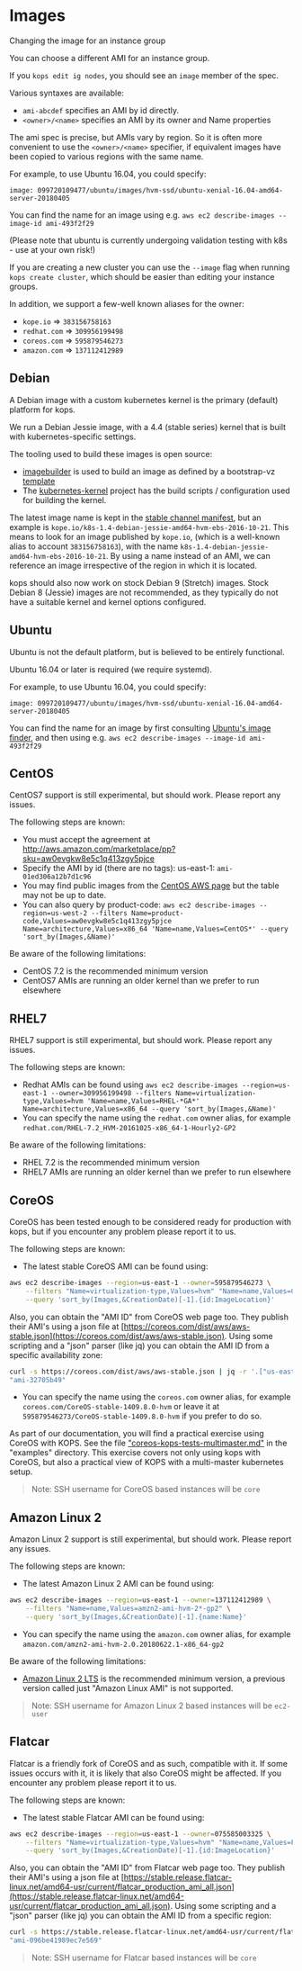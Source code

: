 # Images

Changing the image for an instance group

You can choose a different AMI for an instance group.

If you `kops edit ig nodes`, you should see an `image` member of the spec.

Various syntaxes are available:

* `ami-abcdef` specifies an AMI by id directly.
* `<owner>/<name>` specifies an AMI by its owner and Name properties

The ami spec is precise, but AMIs vary by region.  So it is often more convenient to use the `<owner>/<name>`
specifier, if equivalent images have been copied to various regions with the same name.

For example, to use Ubuntu 16.04, you could specify:

`image: 099720109477/ubuntu/images/hvm-ssd/ubuntu-xenial-16.04-amd64-server-20180405`

You can find the name for an image using e.g. `aws ec2 describe-images --image-id ami-493f2f29`

(Please note that ubuntu is currently undergoing validation testing with k8s - use at your own risk!)

If you are creating a new cluster you can use the `--image` flag when running `kops create cluster`,
which should be easier than editing your instance groups.

In addition, we support a few-well known aliases for the owner:

* `kope.io` => `383156758163`
* `redhat.com` => `309956199498`
* `coreos.com` => `595879546273`
* `amazon.com` => `137112412989`

## Debian

A Debian image with a custom kubernetes kernel is the primary (default) platform for kops.

We run a Debian Jessie image, with a 4.4 (stable series) kernel that is built with kubernetes-specific settings.

The tooling used to build these images is open source:

* [imagebuilder](https://github.com/kubernetes/kube-deploy/tree/master/imagebuilder) is used to build an image
  as defined by a bootstrap-vz [template](https://github.com/kubernetes/kube-deploy/tree/master/imagebuilder/templates)
* The [kubernetes-kernel](https://github.com/kopeio/kubernetes-kernel) project has the build scripts / configuration
  used for building the kernel.

The latest image name is kept in the [stable channel manifest](https://github.com/kubernetes/kops/blob/master/channels/stable),
but an example is `kope.io/k8s-1.4-debian-jessie-amd64-hvm-ebs-2016-10-21`.  This means to look for an image published
by `kope.io`, (which is a well-known alias to account `383156758163`), with the name
`k8s-1.4-debian-jessie-amd64-hvm-ebs-2016-10-21`.  By using a name instead of an AMI, we can reference an image
irrespective of the region in which it is located.

kops should also now work on stock Debian 9 (Stretch) images.  Stock Debian 8 (Jessie) images are not recommended,
as they typically do not have a suitable kernel and kernel options configured.

## Ubuntu

Ubuntu is not the default platform, but is believed to be entirely functional.

Ubuntu 16.04 or later is required (we require systemd).

For example, to use Ubuntu 16.04, you could specify:

`image: 099720109477/ubuntu/images/hvm-ssd/ubuntu-xenial-16.04-amd64-server-20180405`

You can find the name for an image by first consulting [Ubuntu's image finder](https://cloud-images.ubuntu.com/locator/),
and then using e.g. `aws ec2 describe-images --image-id ami-493f2f29`

## CentOS

CentOS7 support is still experimental, but should work. Please report any issues.

The following steps are known:

* You must accept the agreement at http://aws.amazon.com/marketplace/pp?sku=aw0evgkw8e5c1q413zgy5pjce
* Specify the AMI by id (there are no tags): us-east-1: `ami-01ed306a12b7d1c96`
* You may find public images from the [CentOS AWS page](https://wiki.centos.org/Cloud/AWS) but the table may not be up to date.
* You can also query by product-code: `aws ec2 describe-images --region=us-west-2 --filters Name=product-code,Values=aw0evgkw8e5c1q413zgy5pjce Name=architecture,Values=x86_64 'Name=name,Values=CentOS*' --query 'sort_by(Images,&Name)'`

Be aware of the following limitations:

* CentOS 7.2 is the recommended minimum version
* CentOS7 AMIs are running an older kernel than we prefer to run elsewhere


## RHEL7

RHEL7 support is still experimental, but should work. Please report any issues.

The following steps are known:

* Redhat AMIs can be found using `aws ec2 describe-images --region=us-east-1 --owner=309956199498 --filters Name=virtualization-type,Values=hvm 'Name=name,Values=RHEL-*GA*' Name=architecture,Values=x86_64 --query 'sort_by(Images,&Name)'`
* You can specify the name using the `redhat.com` owner alias, for example `redhat.com/RHEL-7.2_HVM-20161025-x86_64-1-Hourly2-GP2`

Be aware of the following limitations:

* RHEL 7.2 is the recommended minimum version
* RHEL7 AMIs are running an older kernel than we prefer to run elsewhere

## CoreOS

CoreOS has been tested enough to be considered ready for production with kops, but if you encounter any problem please report it to us.

The following steps are known:

* The latest stable CoreOS AMI can be found using:
```bash
aws ec2 describe-images --region=us-east-1 --owner=595879546273 \
    --filters "Name=virtualization-type,Values=hvm" "Name=name,Values=CoreOS-stable*" \
    --query 'sort_by(Images,&CreationDate)[-1].{id:ImageLocation}'
```

Also, you can obtain the "AMI ID" from CoreOS web page too. They publish their AMI's using a json file at [https://coreos.com/dist/aws/aws-stable.json](https://coreos.com/dist/aws/aws-stable.json). Using some scripting and a "json" parser (like jq) you can obtain the AMI ID from a specific availability zone:

```bash
curl -s https://coreos.com/dist/aws/aws-stable.json | jq -r '.["us-east-1"].hvm'
"ami-32705b49"
```

* You can specify the name using the `coreos.com` owner alias, for example `coreos.com/CoreOS-stable-1409.8.0-hvm` or leave it at `595879546273/CoreOS-stable-1409.8.0-hvm` if you prefer to do so.

As part of our documentation, you will find a practical exercise using CoreOS with KOPS. See the file ["coreos-kops-tests-multimaster.md"](../examples/coreos-kops-tests-multimaster.md) in the "examples" directory. This exercise covers not only using kops with CoreOS, but also a practical view of KOPS with a multi-master kubernetes setup.

> Note: SSH username for CoreOS based instances will be `core`

## Amazon Linux 2

Amazon Linux 2 support is still experimental, but should work. Please report any issues.

The following steps are known:

* The latest Amazon Linux 2 AMI can be found using:
```bash
aws ec2 describe-images --region=us-east-1 --owner=137112412989 \
    --filters "Name=name,Values=amzn2-ami-hvm-2*-gp2" \
    --query 'sort_by(Images,&CreationDate)[-1].{name:Name}'
```
* You can specify the name using the `amazon.com` owner alias, for example `amazon.com/amzn2-ami-hvm-2.0.20180622.1-x86_64-gp2`

Be aware of the following limitations:

* [Amazon Linux 2 LTS](https://aws.amazon.com/amazon-linux-2/release-notes/) is the recommended minimum version, a previous version called just "Amazon Linux AMI" is not supported.

> Note: SSH username for Amazon Linux 2 based instances will be `ec2-user`

## Flatcar

Flatcar is a friendly fork of CoreOS and as such, compatible with it. If some issues occurs with it, it is likely that also CoreOS might be affected. If you encounter any problem please report it to us.

The following steps are known:

* The latest stable Flatcar AMI can be found using:
```bash
aws ec2 describe-images --region=us-east-1 --owner=075585003325 \
    --filters "Name=virtualization-type,Values=hvm" "Name=name,Values=Flatcar-stable*" \
    --query 'sort_by(Images,&CreationDate)[-1].{id:ImageLocation}'
```

Also, you can obtain the "AMI ID" from Flatcar web page too. They publish their AMI's using a json file at [https://stable.release.flatcar-linux.net/amd64-usr/current/flatcar_production_ami_all.json](https://stable.release.flatcar-linux.net/amd64-usr/current/flatcar_production_ami_all.json). Using some scripting and a "json" parser (like jq) you can obtain the AMI ID from a specific region:

```bash
curl -s https://stable.release.flatcar-linux.net/amd64-usr/current/flatcar_production_ami_all.json | jq -r '.amis[] | select(.name == "us-east-1") | .hvm'
"ami-096be41989ec7e569"
```

> Note: SSH username for Flatcar based instances will be `core`
